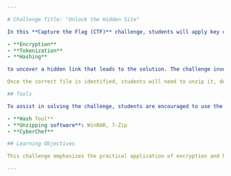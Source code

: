 ```yaml
---

# Challenge Title: "Unlock the Hidden Site"

In this **Capture the Flag (CTF)** challenge, students will apply key concepts from information security, specifically:

- **Encryption**
- **Tokenization**
- **Hashing**

to uncover a hidden link that leads to the solution. The challenge involves two compressed files: one containing an encrypted text file with the hidden link, and the other as a decoy. Students must identify the correct file.

Once the correct file is identified, students will need to unzip it, decrypt the text, and follow the hidden link to complete the challenge.

## Tools

To assist in solving the challenge, students are encouraged to use the following tools:

- **Hash Tool**
- **Unzipping software**: WinRAR, 7-Zip
- **CyberChef**

## Learning Objectives

This challenge emphasizes the practical application of encryption and hashing, enhancing students' understanding of cryptographic techniques in a real-world context.

---
```

